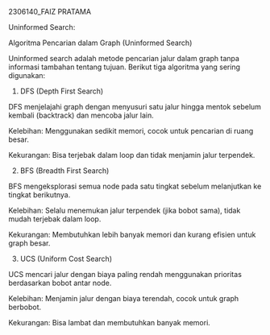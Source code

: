 2306140_FAIZ PRATAMA

Uninformed Search:

Algoritma Pencarian dalam Graph (Uninformed Search)

Uninformed search adalah metode pencarian jalur dalam graph tanpa informasi tambahan tentang tujuan. Berikut tiga algoritma yang sering digunakan:

1. DFS (Depth First Search)

DFS menjelajahi graph dengan menyusuri satu jalur hingga mentok sebelum kembali (backtrack) dan mencoba jalur lain.

Kelebihan: Menggunakan sedikit memori, cocok untuk pencarian di ruang besar.

Kekurangan: Bisa terjebak dalam loop dan tidak menjamin jalur terpendek.


2. BFS (Breadth First Search)

BFS mengeksplorasi semua node pada satu tingkat sebelum melanjutkan ke tingkat berikutnya.

Kelebihan: Selalu menemukan jalur terpendek (jika bobot sama), tidak mudah terjebak dalam loop.

Kekurangan: Membutuhkan lebih banyak memori dan kurang efisien untuk graph besar.


3. UCS (Uniform Cost Search)

UCS mencari jalur dengan biaya paling rendah menggunakan prioritas berdasarkan bobot antar node.

Kelebihan: Menjamin jalur dengan biaya terendah, cocok untuk graph berbobot.

Kekurangan: Bisa lambat dan membutuhkan banyak memori.
